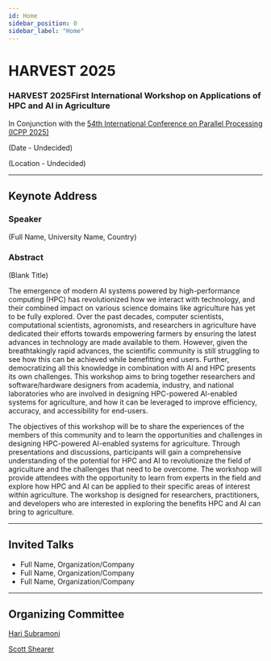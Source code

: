 ```yaml
---
id: Home
sidebar_position: 0
sidebar_label: "Home"
---
```


# HARVEST 2025

### <span class="hide-on-page">HARVEST 2025</span><span class="hide-on-toc">First International Workshop on Applications of HPC and AI in Agriculture</span>

In Conjunction with the [54th International Conference on Parallel Processing (ICPP 2025)](https://icpp2025.sdsc.edu/)

(Date - Undecided)

(Location - Undecided)
 
---

## Keynote Address

### Speaker
(Full Name, University Name, Country)

### Abstract
(Blank Title)

The emergence of modern AI systems powered by high-performance computing (HPC) has revolutionized how we interact with technology, and their combined impact on various science domains like agriculture has yet to be fully explored. Over the past decades, computer scientists, computational scientists, agronomists, and researchers in agriculture have dedicated their efforts towards empowering farmers by ensuring the latest advances in technology are made available to them. However, given the breathtakingly rapid advances, the scientific community is still struggling to see how this can be achieved while benefitting end users. Further, democratizing all this knowledge in combination with AI and HPC presents its own challenges. This workshop aims to bring together researchers and software/hardware designers from academia, industry, and national laboratories who are involved in designing HPC-powered AI-enabled systems for agriculture, and how it can be leveraged to improve efficiency, accuracy, and accessibility for end-users.

The objectives of this workshop will be to share the experiences of the members of this community and to learn the opportunities and challenges in designing HPC-powered AI-enabled systems for agriculture. Through presentations and discussions, participants will gain a comprehensive understanding of the potential for HPC and AI to revolutionize the field of agriculture and the challenges that need to be overcome. The workshop will provide attendees with the opportunity to learn from experts in the field and explore how HPC and AI can be applied to their specific areas of interest within agriculture. The workshop is designed for researchers, practitioners, and developers who are interested in exploring the benefits HPC and AI can bring to agriculture.

---

## Invited Talks

- Full Name, Organization/Company
- Full Name, Organization/Company
- Full Name, Organization/Company

---

## Organizing Committee

[Hari Subramoni](https://cse.osu.edu/people/subramoni.1)

[Scott Shearer](https://fabe.osu.edu/our-people/scott-shearer)